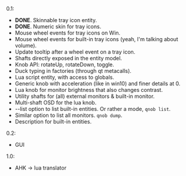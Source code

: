 0.1:
* **DONE**. Skinnable tray icon entity.
* **DONE**. Numeric skin for tray icons.
* Mouse wheel events for tray icons on Win.
* Mouse wheel events for built-in tray icons (yeah, I'm talking about volume).
* Update tooltip after a wheel event on a tray icon.
* Shafts directly exposed in the entity model.
* Knob API: rotateUp, rotateDown, toggle.
* Duck typing in factories (through qt metacalls).
* Lua script entity, with access to globals.
* Generic knob with acceleration (like in win10) and finer details at 0.
* Lua knob for monitor brightness that also changes contrast.
* Utility shafts for (all) external monitors & built-in monitor.
* Multi-shaft OSD for the lua knob.
* --list option to list built-in entities. Or rather a mode, `qnob list`.
* Similar option to list all monitors. `qnob dump`.
* Description for built-in entities.

0.2:
* GUI

1.0:
* AHK -> lua translator
